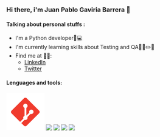 ### Hi there, i'm Juan Pablo Gaviria Barrera 👋

#### Talking about personal stuffs :
<ul>
  <li>I'm a Python developer🐍💻</li>
  <li>I'm currently learning skills about Testing and QA📢🔎✏️📃</li>
  <li>Find me at 🧑‍💻:
    <ul>
      <li><a href="https://www.linkedin.com/in/juan-pablo-gaviria-barrera-b668a6205/">LinkedIn</a></li>
      <li><a href="https://twitter.com/JuanPaGaviria">Twitter</a></li>
    </ul>
  </li>
</ul>

#### Lenguages and tools:
<img src="https://raw.githubusercontent.com/cloudxyz/cloudxyz/master/skills/git.png" width="100"> <img src="https://upload.wikimedia.org/wikipedia/commons/thumb/c/c3/Python-logo-notext.svg/1200px-Python-logo-notext.svg.png" width="100"> <img src="https://1000marcas.net/wp-content/uploads/2021/06/Django-Logo.png" width="100"> <img src="https://cdn.icon-icons.com/icons2/2699/PNG/512/atlassian_jira_logo_icon_170511.png" width="100"> <img src="https://openthread.io/platforms/images/ot-zephyr-logo.png"  width="100">
